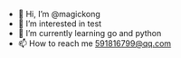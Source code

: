 - 👋 Hi, I’m @magickong
- 👀 I’m interested in test
- 🌱 I’m currently learning go and python
- 📫 How to reach me 591816799@qq.com

